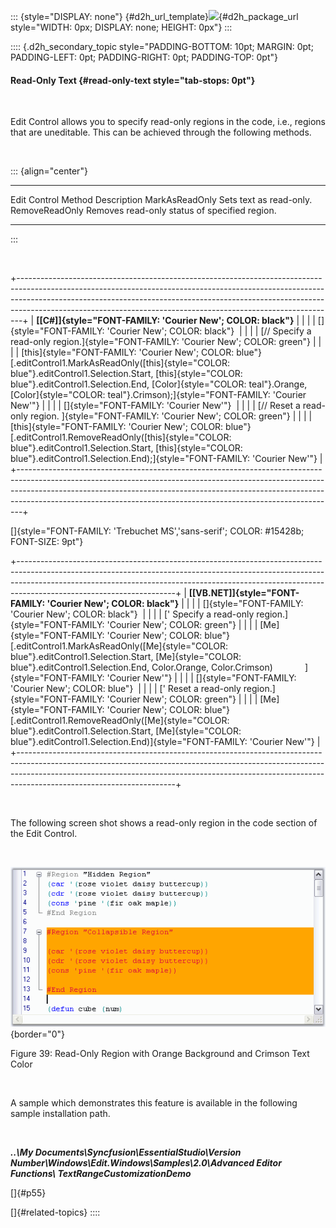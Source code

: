 ::: {style="DISPLAY: none"}
[](ms-xhelp:///?Id=d2h_url_template){#d2h_url_template}![](!package_url!){#d2h_package_url style="WIDTH: 0px; DISPLAY: none; HEIGHT: 0px"}
:::

:::: {.d2h_secondary_topic style="PADDING-BOTTOM: 10pt; MARGIN: 0pt; PADDING-LEFT: 0pt; PADDING-RIGHT: 0pt; PADDING-TOP: 0pt"}
#### Read-Only Text {#read-only-text style="tab-stops: 0pt"}

 

Edit Control allows you to specify read-only regions in the code, i.e., regions that are uneditable. This can be achieved through the following methods.

 

::: {align="center"}
  --------------------- -----------------------------------------------
  Edit Control Method   Description
  MarkAsReadOnly        Sets text as read-only.
  RemoveReadOnly        Removes read-only status of specified region.
  --------------------- -----------------------------------------------
:::

 

+-------------------------------------------------------------------------------------------------------------------------------------------------------------------------------------------------------------------------------------------------------------------------------------------------------------------------+
| **[\[C#\]]{style="FONT-FAMILY: 'Courier New'; COLOR: black"}**                                                                                                                                                                                                                                                          |
|                                                                                                                                                                                                                                                                                                                         |
| []{style="FONT-FAMILY: 'Courier New'; COLOR: black"}                                                                                                                                                                                                                                                                    |
|                                                                                                                                                                                                                                                                                                                         |
| [// Specify a read-only region.]{style="FONT-FAMILY: 'Courier New'; COLOR: green"}                                                                                                                                                                                                                                      |
|                                                                                                                                                                                                                                                                                                                         |
| [this]{style="FONT-FAMILY: 'Courier New'; COLOR: blue"}[.editControl1.MarkAsReadOnly([this]{style="COLOR: blue"}.editControl1.Selection.Start, [this]{style="COLOR: blue"}.editControl1.Selection.End, [Color]{style="COLOR: teal"}.Orange, [Color]{style="COLOR: teal"}.Crimson);]{style="FONT-FAMILY: 'Courier New'"} |
|                                                                                                                                                                                                                                                                                                                         |
| []{style="FONT-FAMILY: 'Courier New'"}                                                                                                                                                                                                                                                                                  |
|                                                                                                                                                                                                                                                                                                                         |
| [// Reset a read-only region. ]{style="FONT-FAMILY: 'Courier New'; COLOR: green"}                                                                                                                                                                                                                                       |
|                                                                                                                                                                                                                                                                                                                         |
| [this]{style="FONT-FAMILY: 'Courier New'; COLOR: blue"}[.editControl1.RemoveReadOnly([this]{style="COLOR: blue"}.editControl1.Selection.Start, [this]{style="COLOR: blue"}.editControl1.Selection.End);]{style="FONT-FAMILY: 'Courier New'"}                                                                            |
+-------------------------------------------------------------------------------------------------------------------------------------------------------------------------------------------------------------------------------------------------------------------------------------------------------------------------+

[]{style="FONT-FAMILY: 'Trebuchet MS','sans-serif'; COLOR: #15428b; FONT-SIZE: 9pt"} 

+---------------------------------------------------------------------------------------------------------------------------------------------------------------------------------------------------------------------------------------------------------------------------------+
| **[\[VB.NET\]]{style="FONT-FAMILY: 'Courier New'; COLOR: black"}**                                                                                                                                                                                                              |
|                                                                                                                                                                                                                                                                                 |
| []{style="FONT-FAMILY: 'Courier New'; COLOR: black"}                                                                                                                                                                                                                            |
|                                                                                                                                                                                                                                                                                 |
| [\' Specify a read-only region.]{style="FONT-FAMILY: 'Courier New'; COLOR: green"}                                                                                                                                                                                              |
|                                                                                                                                                                                                                                                                                 |
| [Me]{style="FONT-FAMILY: 'Courier New'; COLOR: blue"}[.editControl1.MarkAsReadOnly([Me]{style="COLOR: blue"}.editControl1.Selection.Start, [Me]{style="COLOR: blue"}.editControl1.Selection.End, Color.Orange, Color.Crimson)             ]{style="FONT-FAMILY: 'Courier New'"} |
|                                                                                                                                                                                                                                                                                 |
| []{style="FONT-FAMILY: 'Courier New'; COLOR: blue"}                                                                                                                                                                                                                             |
|                                                                                                                                                                                                                                                                                 |
| [\' Reset a read-only region.]{style="FONT-FAMILY: 'Courier New'; COLOR: green"}                                                                                                                                                                                                |
|                                                                                                                                                                                                                                                                                 |
| [Me]{style="FONT-FAMILY: 'Courier New'; COLOR: blue"}[.editControl1.RemoveReadOnly([Me]{style="COLOR: blue"}.editControl1.Selection.Start, [Me]{style="COLOR: blue"}.editControl1.Selection.End)]{style="FONT-FAMILY: 'Courier New'"}                                           |
+---------------------------------------------------------------------------------------------------------------------------------------------------------------------------------------------------------------------------------------------------------------------------------+

 

The following screen shot shows a read-only region in the code section of the Edit Control.

 

![](ImagesExt/image90_40.png){border="0"}

Figure 39: Read-Only Region with Orange Background and Crimson Text Color

 

A sample which demonstrates this feature is available in the following sample installation path.

 

***..\\My Documents\\Syncfusion\\EssentialStudio\\Version Number\\Windows\\Edit.Windows\\Samples\\2.0\\Advanced Editor Functions\\ TextRangeCustomizationDemo***

[]{#p55} 

[]{#related-topics}
::::
